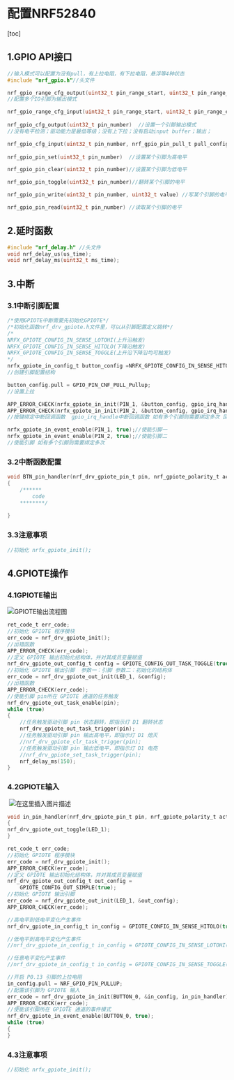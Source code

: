 # 配置NRF52840

[toc]

## 1.GPIO API接口

```c
//输入模式可以配置为没有pull，有上拉电阻，有下拉电阻，悬浮等4种状态
#include "nrf_gpio.h"//头文件

nrf_gpio_range_cfg_output(uint32_t pin_range_start, uint32_t pin_range_end);
//配置多个IO引脚为输出模式

nrf_gpio_range_cfg_input(uint32_t pin_range_start, uint32_t pin_range_end, nrf_gpio_pin_pull_t pull_config)  //配置多个IO引脚为输入模式
     
nrf_gpio_cfg_output(uint32_t pin_number)  //设置一个引脚输出模式
//没有电平检测；驱动能力是最低等级；没有上下拉；没有启动input buffer；输出；

nrf_gpio_cfg_input(uint32_t pin_number, nrf_gpio_pin_pull_t pull_config)//设置一个引脚输入模式没有电平检测；驱动能力是最低等级；上下拉根据传入参数而定；启动input buffer；输入；
    
nrf_gpio_pin_set(uint32_t pin_number)  //设置某个引脚为高电平

nrf_gpio_pin_clear(uint32_t pin_number)//设置某个引脚为低电平

nrf_gpio_pin_toggle(uint32_t pin_number)//翻转某个引脚的电平

nrf_gpio_pin_write(uint32_t pin_number, uint32_t value) //写某个引脚的电平，可以写高，也可以写低

nrf_gpio_pin_read(uint32_t pin_number) //读取某个引脚的电平
```

## 2.延时函数

```c
#include "nrf_delay.h" //头文件
void nrf_delay_us(us_time);  
void nrf_delay_ms(uint32_t ms_time);  
```



## 3.中断

### 3.1中断引脚配置

```c
/*使用GPIOTE中断需要先初始化GPIOTE*/
/*初始化函数nrf_drv_gpiote.h文件里，可以从引脚配置定义跳转*/
/*
NRFX_GPIOTE_CONFIG_IN_SENSE_LOTOHI(上升沿触发)
NRFX_GPIOTE_CONFIG_IN_SENSE_HITOLO(下降沿触发)
NRFX_GPIOTE_CONFIG_IN_SENSE_TOGGLE(上升沿下降沿均可触发)
*/
nrfx_gpiote_in_config_t button_config =NRFX_GPIOTE_CONFIG_IN_SENSE_HITOLO(true);
//创建引脚配置结构

button_config.pull = GPIO_PIN_CNF_PULL_Pullup;
//设置上拉

APP_ERROR_CHECK(nrfx_gpiote_in_init(PIN_1, &button_config, gpio_irq_handle));//绑定引脚1
APP_ERROR_CHECK(nrfx_gpiote_in_init(PIN_2, &button_config, gpio_irq_handle));//绑定引脚2
//按键绑定中断回调函数  gpio_irq_handle中断回调函数 如有多个引脚则需要绑定多次 回调函数可以同一个

nrfx_gpiote_in_event_enable(PIN_1, true);//使能引脚一
nrfx_gpiote_in_event_enable(PIN_2, true);//使能引脚二
//使能引脚 如有多个引脚则需要绑定多次
```

### 3.2中断函数配置

```c
void BTN_pin_handler(nrf_drv_gpiote_pin_t pin, nrf_gpiote_polarity_t action)//BTN_pin_handler函数名可更改，参数不可更改
{
    /******
    	code
    ********/
    
}
```

### 3.3注意事项

```c
//初始化 nrfx_gpiote_init();
```



## 4.GPIOTE操作

### 4.1GPIOTE输出



![GPIOTE输出流程图](https://img-blog.csdnimg.cn/2018122519091158.png?x-oss-process=image/watermark,type_ZmFuZ3poZW5naGVpdGk,shadow_10,text_aHR0cHM6Ly9ibG9nLmNzZG4ubmV0L3FxXzI4ODc3MTI1,size_16,color_FFFFFF,t_70)

```c
ret_code_t err_code;
//初始化 GPIOTE 程序模块
err_code = nrf_drv_gpiote_init();
//出错函数
APP_ERROR_CHECK(err_code);
//定义 GPIOTE 输出初始化结构体，并对其成员变量赋值
nrf_drv_gpiote_out_config_t config = GPIOTE_CONFIG_OUT_TASK_TOGGLE(true);
//初始化 GPIOTE 输出引脚  参数一：引脚 参数二：初始化的结构体
err_code = nrf_drv_gpiote_out_init(LED_1, &config);
//出错函数
APP_ERROR_CHECK(err_code);
//使能引脚 pin所在 GPIOTE 通道的任务触发
nrf_drv_gpiote_out_task_enable(pin);
while (true)
{
    //任务触发驱动引脚 pin 状态翻转，即指示灯 D1 翻转状态
    nrf_drv_gpiote_out_task_trigger(pin);
    //任务触发驱动引脚 pin 输出高电平，即指示灯 D1 熄灭
    //nrf_drv_gpiote_clr_task_trigger(pin);
    //任务触发驱动引脚 pin 输出低电平，即指示灯 D1 电亮
    //nrf_drv_gpiote_set_task_trigger(pin);
    nrf_delay_ms(150);
}
```

### 4.2GPIOTE输入

​			                                                        ![在这里插入图片描述](https://img-blog.csdnimg.cn/20181225191604389.png?x-oss-process=image/watermark,type_ZmFuZ3poZW5naGVpdGk,shadow_10,text_aHR0cHM6Ly9ibG9nLmNzZG4ubmV0L3FxXzI4ODc3MTI1,size_16,color_FFFFFF,t_70)

```c
void in_pin_handler(nrf_drv_gpiote_pin_t pin, nrf_gpiote_polarity_t action)
{
nrf_drv_gpiote_out_toggle(LED_1);
}

ret_code_t err_code;
//初始化 GPIOTE 程序模块
err_code = nrf_drv_gpiote_init();
APP_ERROR_CHECK(err_code);
//定义 GPIOTE 输出初始化结构体，并对其成员变量赋值
nrf_drv_gpiote_out_config_t out_config =
    GPIOTE_CONFIG_OUT_SIMPLE(true);
//初始化 GPIOTE 输出引脚
err_code = nrf_drv_gpiote_out_init(LED_1, &out_config);
APP_ERROR_CHECK(err_code);

//高电平到低电平变化产生事件
nrf_drv_gpiote_in_config_t in_config = GPIOTE_CONFIG_IN_SENSE_HITOLO(true);

//低电平到高电平变化产生事件
//nrf_drv_gpiote_in_config_t in_config = GPIOTE_CONFIG_IN_SENSE_LOTOHI(true);

//任意电平变化产生事件
//nrf_drv_gpiote_in_config_t in_config = GPIOTE_CONFIG_IN_SENSE_TOGGLE(true);

//开启 P0.13 引脚的上拉电阻
in_config.pull = NRF_GPIO_PIN_PULLUP;
//配置该引脚为 GPIOTE 输入
err_code = nrf_drv_gpiote_in_init(BUTTON_0, &in_config, in_pin_handler);
APP_ERROR_CHECK(err_code);
//使能该引脚所在 GPIOTE 通道的事件模式
nrf_drv_gpiote_in_event_enable(BUTTON_0, true);
while (true)
{
}
```

### 4.3注意事项

```c
//初始化 nrfx_gpiote_init();
```

